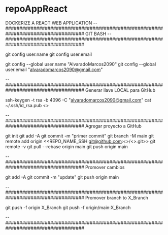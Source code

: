 # repoAppReact
DOCKERIZE A REACT WEB APPLICATION
--####################################################################################
									GIT BASH
--####################################################################################

git config user.name
git config user.email

git config --global user.name "AlvaradoMarcos2090"
git config --global user.email "alvaradomarcos2090@gmail.com"

--####################################################################################
Generar llave LOCAL para GitHub

ssh-keygen -t rsa -b 4096 -C "alvaradomarcos2090@gmail.com"
cat ~/.ssh/id_rsa.pub			<<admin>>

--####################################################################################
Agregar proyecto a GitHub

git init
git add -A
git commit -m "primer commit"
git branch -M main
git remote add origin <<REPO_NAME_SSH git@github.com:<<userName>>/<<repo>>.git>>
git remote -v
git pull --rebase origin main
git push origin main

--####################################################################################
Promover cambios

git add -A
git commit -m "update"
git push origin main

--####################################################################################
Promover branch to X_Branch

git push -f origin X_Branch
git push -f origin/main:X_Branch 

--####################################################################################